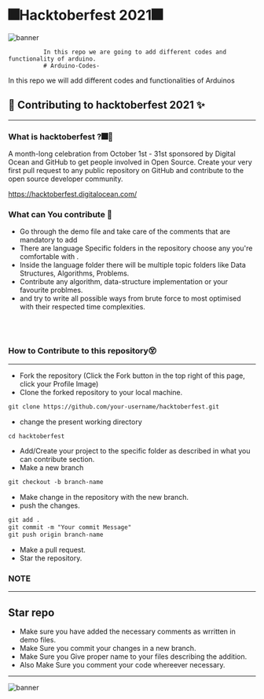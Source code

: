 
# 🎆Hacktoberfest 2021🎆
![banner](https://hacktoberfest.digitalocean.com/_nuxt/img/logo-hacktoberfest-full.f42e3b1.svg)
<!-- ![banner](https://github.com/avinesh2101/hacktoberfest/blob/main/temp/banner08CRredlogo.png) -->
              
              In this repo we are going to add different codes and functionality of arduino.
              # Arduino-Codes-
In this repo we will add different codes and functionalities of Arduinos 


## 🌱 Contributing to hacktoberfest 2021 ✨
------
### What is hacktoberfest ?🎆🎇
<p>A month-long celebration from October 1st - 31st sponsored by Digital Ocean and GitHub to get people involved in Open Source. Create your very first pull request to any public repository on GitHub and contribute to the open source developer community.

https://hacktoberfest.digitalocean.com/</p>

### What can You contribute 🌻
* Go through the demo file and take care of the comments that are mandatory to add
* There are language Specific folders in the repository choose any you're comfortable with .
* Inside the language folder there will be multiple topic folders like Data Structures, Algorithms, Problems.
* Contribute any algorithm, data-structure implementation or your favourite problmes.
* and try to write all possible ways from brute force to most optimised with their respected time complexities.

<br><br>

### How to Contribute to this repository😵
------
* Fork the repository (Click the Fork button in the top right of this page, click your Profile Image)
* Clone the forked repository to your local machine.
```markdown
git clone https://github.com/your-username/hacktoberfest.git
```
* change the present working directory
```markdown
cd hacktoberfest
```
* Add/Create your project to the specific folder as described in what you can contribute section.
* Make a new branch
```markdown
git checkout -b branch-name
```
* Make change in the repository with the new branch.
* push the changes.
```markdown
git add .
git commit -m "Your commit Message"
git push origin branch-name
```
* Make a pull request.
* Star the repository.

### NOTE
------
## Star repo 
* Make sure you have added the necessary comments as wrritten in demo files.
* Make Sure you commit your changes in a new branch.
* Make Sure you Give proper name to your files describing the addition.
* Also Make Sure you comment your code whereever necessary.

-----
![banner](https://github.com/avinesh2101/hacktoberfest/blob/main/temp/footer-simple-dark.png)

